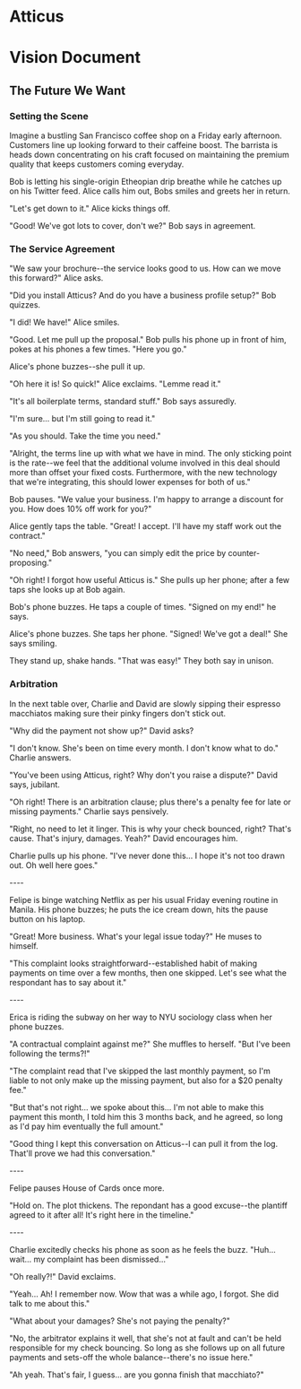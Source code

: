 # Atticus
# Vision Document

## The Future We Want

### Setting the Scene

Imagine a bustling San Francisco coffee shop on a Friday early afternoon. Customers line up looking forward to their caffeine boost. The barrista is heads down concentrating on his craft focused on maintaining the premium quality that keeps customers coming everyday.

Bob is letting his single-origin Etheopian drip breathe while he catches up on his Twitter feed. Alice calls him out, Bobs smiles and greets her in return.

"Let's get down to it." Alice kicks things off.

"Good! We've got lots to cover, don't we?" Bob says in agreement.

### The Service Agreement

"We saw your brochure--the service looks good to us. How can we move this forward?" Alice asks.

"Did you install Atticus? And do you have a business profile setup?" Bob quizzes.

"I did! We have!" Alice smiles.

"Good. Let me pull up the proposal." Bob pulls his phone up in front of him, pokes at his phones a few times. "Here you go."

Alice's phone buzzes--she pull it up.

"Oh here it is! So quick!" Alice exclaims. "Lemme read it."

"It's all boilerplate terms, standard stuff." Bob says assuredly.

"I'm sure... but I'm still going to read it."

"As you should. Take the time you need."

"Alright, the terms line up with what we have in mind. The only sticking point is the rate--we feel that the additional volume involved in this deal should more than offset your fixed costs. Furthermore, with the new technology that we're integrating, this should lower expenses for both of us."

Bob pauses. "We value your business. I'm happy to arrange a discount for you. How does 10% off work for you?"

Alice gently taps the table. "Great! I accept. I'll have my staff work out the contract."

"No need," Bob answers, "you can simply edit the price by counter-proposing."

"Oh right! I forgot how useful Atticus is." She pulls up her phone; after a few taps she looks up at Bob again.

Bob's phone buzzes. He taps a couple of times. "Signed on my end!" he says.

Alice's phone buzzes. She taps her phone. "Signed! We've got a deal!" She says smiling.

They stand up, shake hands. "That was easy!" They both say in unison.

### Arbitration

In the next table over, Charlie and David are slowly sipping their espresso macchiatos making sure their pinky fingers don't stick out.

"Why did the payment not show up?" David asks?

"I don't know. She's been on time every month. I don't know what to do." Charlie answers.

"You've been using Atticus, right? Why don't you raise a dispute?" David says, jubilant.

"Oh right! There is an arbitration clause; plus there's a penalty fee for late or missing payments." Charlie says pensively.

"Right, no need to let it linger. This is why your check bounced, right? That's cause. That's injury, damages. Yeah?" David encourages him.

Charlie pulls up his phone. "I've never done this... I hope it's not too drawn out. Oh well here goes."

\----

Felipe is binge watching Netflix as per his usual Friday evening routine in Manila. His phone buzzes; he puts the ice cream down, hits the pause button on his laptop.

"Great! More business. What's your legal issue today?" He muses to himself.

"This complaint looks straightforward--established habit of making payments on time over a few months, then one skipped. Let's see what the respondant has to say about it."

\----

Erica is riding the subway on her way to NYU sociology class when her phone buzzes.

"A contractual complaint against me?" She muffles to herself. "But I've been following the terms?!"

"The complaint read that I've skipped the last monthly payment, so I'm liable to not only make up the missing payment, but also for a $20 penalty fee."

"But that's not right... we spoke about this... I'm not able to make this payment this month, I told him this 3 months back, and he agreed, so long as I'd pay him eventually the full amount."

"Good thing I kept this conversation on Atticus--I can pull it from the log. That'll prove we had this conversation."

\----

Felipe pauses House of Cards once more.

"Hold on. The plot thickens. The repondant has a good excuse--the plantiff agreed to it after all! It's right here in the timeline."

\----

Charlie excitedly checks his phone as soon as he feels the buzz. "Huh... wait... my complaint has been dismissed..."

"Oh really?!" David exclaims.

"Yeah... Ah! I remember now. Wow that was a while ago, I forgot. She did talk to me about this."

"What about your damages? She's not paying the penalty?"

"No, the arbitrator explains it well, that she's not at fault and can't be held responsible for my check bouncing. So long as she follows up on all future payments and sets-off the whole balance--there's no issue here."

"Ah yeah. That's fair, I guess... are you gonna finish that macchiato?"

